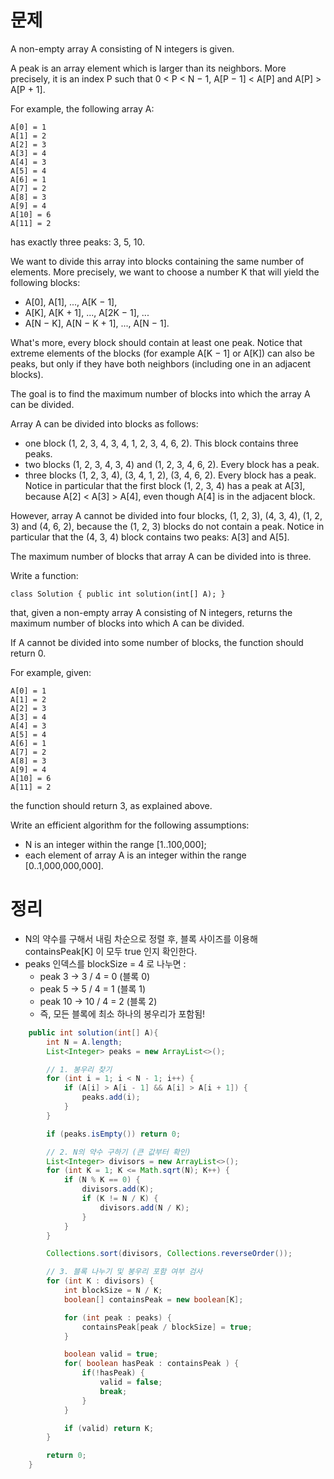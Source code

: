 # 문제

A non-empty array A consisting of N integers is given.

A peak is an array element which is larger than its neighbors. More precisely, it is an index P such that 0 < P < N − 1,  A[P − 1] < A[P] and A[P] > A[P + 1].

For example, the following array A:

    A[0] = 1
    A[1] = 2
    A[2] = 3
    A[3] = 4
    A[4] = 3
    A[5] = 4
    A[6] = 1
    A[7] = 2
    A[8] = 3
    A[9] = 4
    A[10] = 6
    A[11] = 2

has exactly three peaks: 3, 5, 10.

We want to divide this array into blocks containing the same number of elements. More precisely, we want to choose a number K that will yield the following blocks:

* A[0], A[1], ..., A[K − 1],
* A[K], A[K + 1], ..., A[2K − 1], ...
* A[N − K], A[N − K + 1], ..., A[N − 1].

What's more, every block should contain at least one peak. Notice that extreme elements of the blocks (for example A[K − 1] or A[K]) can also be peaks, but only if they have both neighbors (including one in an adjacent blocks).

The goal is to find the maximum number of blocks into which the array A can be divided.

Array A can be divided into blocks as follows:

* one block (1, 2, 3, 4, 3, 4, 1, 2, 3, 4, 6, 2). This block contains three peaks.
* two blocks (1, 2, 3, 4, 3, 4) and (1, 2, 3, 4, 6, 2). Every block has a peak.
* three blocks (1, 2, 3, 4), (3, 4, 1, 2), (3, 4, 6, 2). Every block has a peak. Notice in particular that the first block (1, 2, 3, 4) has a peak at A[3], because A[2] < A[3] > A[4], even though A[4] is in the adjacent block.

However, array A cannot be divided into four blocks, (1, 2, 3), (4, 3, 4), (1, 2, 3) and (4, 6, 2), because the (1, 2, 3) blocks do not contain a peak. Notice in particular that the (4, 3, 4) block contains two peaks: A[3] and A[5].

The maximum number of blocks that array A can be divided into is three.

Write a function:

    class Solution { public int solution(int[] A); }

that, given a non-empty array A consisting of N integers, returns the maximum number of blocks into which A can be divided.

If A cannot be divided into some number of blocks, the function should return 0.

For example, given:

    A[0] = 1
    A[1] = 2
    A[2] = 3
    A[3] = 4
    A[4] = 3
    A[5] = 4
    A[6] = 1
    A[7] = 2
    A[8] = 3
    A[9] = 4
    A[10] = 6
    A[11] = 2

the function should return 3, as explained above.

Write an efficient algorithm for the following assumptions:

* N is an integer within the range [1..100,000];
* each element of array A is an integer within the range [0..1,000,000,000].

# 정리

* N의 약수를 구해서 내림 차순으로 정렬 후, 블록 사이즈를 이용해 containsPeak[K] 이 모두 true 인지 확인한다.
* peaks 인덱스를 blockSize = 4 로 나누면 :
   * peak 3  →  3 / 4 = 0   (블록 0)
   * peak 5  →  5 / 4 = 1   (블록 1)
   * peak 10 →  10 / 4 = 2  (블록 2)
   * 즉, 모든 블록에 최소 하나의 봉우리가 포함됨!

```java
    public int solution(int[] A){
        int N = A.length;
        List<Integer> peaks = new ArrayList<>();

        // 1. 봉우리 찾기
        for (int i = 1; i < N - 1; i++) {
            if (A[i] > A[i - 1] && A[i] > A[i + 1]) {
                peaks.add(i);
            }
        }

        if (peaks.isEmpty()) return 0;

        // 2. N의 약수 구하기 (큰 값부터 확인)
        List<Integer> divisors = new ArrayList<>();
        for (int K = 1; K <= Math.sqrt(N); K++) {
            if (N % K == 0) {
                divisors.add(K);
                if (K != N / K) {
                    divisors.add(N / K);
                }
            }
        }

        Collections.sort(divisors, Collections.reverseOrder());

        // 3. 블록 나누기 및 봉우리 포함 여부 검사
        for (int K : divisors) {
            int blockSize = N / K;
            boolean[] containsPeak = new boolean[K];

            for (int peak : peaks) {
                containsPeak[peak / blockSize] = true;
            }

            boolean valid = true;
            for( boolean hasPeak : containsPeak ) {
                if(!hasPeak) {
                    valid = false;
                    break;
                }
            }

            if (valid) return K;
        }

        return 0;
    }
```
